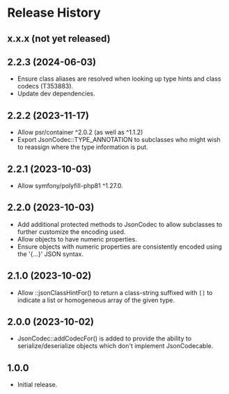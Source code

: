 # Release History

## x.x.x (not yet released)

## 2.2.3 (2024-06-03)
* Ensure class aliases are resolved when looking up type hints and
  class codecs (T353883).
* Update dev dependencies.

## 2.2.2 (2023-11-17)
* Allow psr/container ^2.0.2 (as well as ^1.1.2)
* Export JsonCodec::TYPE_ANNOTATION to subclasses who might wish to
  reassign where the type information is put.

## 2.2.1 (2023-10-03)
* Allow symfony/polyfill-php81 ^1.27.0.

## 2.2.0 (2023-10-03)
* Add additional protected methods to JsonCodec to allow subclasses to
  further customize the encoding used.
* Allow objects to have numeric properties.
* Ensure objects with numeric properties are consistently encoded using
  the '{...}' JSON syntax.

## 2.1.0 (2023-10-02)
* Allow ::jsonClassHintFor() to return a class-string suffixed with
  `[]` to indicate a list or homogeneous array of the given type.

## 2.0.0 (2023-10-02)
* JsonCodec::addCodecFor() is added to provide the ability to
  serialize/deserialize objects which don't implement JsonCodecable.

## 1.0.0

* Initial release.
